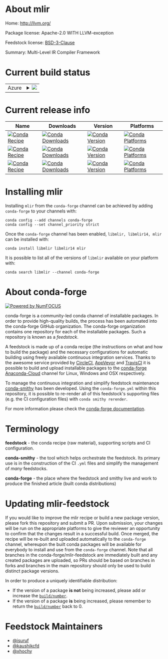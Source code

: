About mlir
==========

Home: http://llvm.org/

Package license: Apache-2.0 WITH LLVM-exception

Feedstock license: [BSD-3-Clause](https://github.com/conda-forge/mlir-feedstock/blob/master/LICENSE.txt)

Summary: Multi-Level IR Compiler Framework

Current build status
====================


<table>
    
  <tr>
    <td>Azure</td>
    <td>
      <details>
        <summary>
          <a href="https://dev.azure.com/conda-forge/feedstock-builds/_build/latest?definitionId=11751&branchName=master">
            <img src="https://dev.azure.com/conda-forge/feedstock-builds/_apis/build/status/mlir-feedstock?branchName=master">
          </a>
        </summary>
        <table>
          <thead><tr><th>Variant</th><th>Status</th></tr></thead>
          <tbody><tr>
              <td>linux_64</td>
              <td>
                <a href="https://dev.azure.com/conda-forge/feedstock-builds/_build/latest?definitionId=11751&branchName=master">
                  <img src="https://dev.azure.com/conda-forge/feedstock-builds/_apis/build/status/mlir-feedstock?branchName=master&jobName=linux&configuration=linux_64_" alt="variant">
                </a>
              </td>
            </tr><tr>
              <td>linux_aarch64</td>
              <td>
                <a href="https://dev.azure.com/conda-forge/feedstock-builds/_build/latest?definitionId=11751&branchName=master">
                  <img src="https://dev.azure.com/conda-forge/feedstock-builds/_apis/build/status/mlir-feedstock?branchName=master&jobName=linux&configuration=linux_aarch64_" alt="variant">
                </a>
              </td>
            </tr><tr>
              <td>linux_ppc64le</td>
              <td>
                <a href="https://dev.azure.com/conda-forge/feedstock-builds/_build/latest?definitionId=11751&branchName=master">
                  <img src="https://dev.azure.com/conda-forge/feedstock-builds/_apis/build/status/mlir-feedstock?branchName=master&jobName=linux&configuration=linux_ppc64le_" alt="variant">
                </a>
              </td>
            </tr><tr>
              <td>osx_64</td>
              <td>
                <a href="https://dev.azure.com/conda-forge/feedstock-builds/_build/latest?definitionId=11751&branchName=master">
                  <img src="https://dev.azure.com/conda-forge/feedstock-builds/_apis/build/status/mlir-feedstock?branchName=master&jobName=osx&configuration=osx_64_" alt="variant">
                </a>
              </td>
            </tr><tr>
              <td>osx_arm64</td>
              <td>
                <a href="https://dev.azure.com/conda-forge/feedstock-builds/_build/latest?definitionId=11751&branchName=master">
                  <img src="https://dev.azure.com/conda-forge/feedstock-builds/_apis/build/status/mlir-feedstock?branchName=master&jobName=osx&configuration=osx_arm64_" alt="variant">
                </a>
              </td>
            </tr><tr>
              <td>win_64</td>
              <td>
                <a href="https://dev.azure.com/conda-forge/feedstock-builds/_build/latest?definitionId=11751&branchName=master">
                  <img src="https://dev.azure.com/conda-forge/feedstock-builds/_apis/build/status/mlir-feedstock?branchName=master&jobName=win&configuration=win_64_" alt="variant">
                </a>
              </td>
            </tr>
          </tbody>
        </table>
      </details>
    </td>
  </tr>
</table>

Current release info
====================

| Name | Downloads | Version | Platforms |
| --- | --- | --- | --- |
| [![Conda Recipe](https://img.shields.io/badge/recipe-libmlir-green.svg)](https://anaconda.org/conda-forge/libmlir) | [![Conda Downloads](https://img.shields.io/conda/dn/conda-forge/libmlir.svg)](https://anaconda.org/conda-forge/libmlir) | [![Conda Version](https://img.shields.io/conda/vn/conda-forge/libmlir.svg)](https://anaconda.org/conda-forge/libmlir) | [![Conda Platforms](https://img.shields.io/conda/pn/conda-forge/libmlir.svg)](https://anaconda.org/conda-forge/libmlir) |
| [![Conda Recipe](https://img.shields.io/badge/recipe-libmlir14-green.svg)](https://anaconda.org/conda-forge/libmlir14) | [![Conda Downloads](https://img.shields.io/conda/dn/conda-forge/libmlir14.svg)](https://anaconda.org/conda-forge/libmlir14) | [![Conda Version](https://img.shields.io/conda/vn/conda-forge/libmlir14.svg)](https://anaconda.org/conda-forge/libmlir14) | [![Conda Platforms](https://img.shields.io/conda/pn/conda-forge/libmlir14.svg)](https://anaconda.org/conda-forge/libmlir14) |
| [![Conda Recipe](https://img.shields.io/badge/recipe-mlir-green.svg)](https://anaconda.org/conda-forge/mlir) | [![Conda Downloads](https://img.shields.io/conda/dn/conda-forge/mlir.svg)](https://anaconda.org/conda-forge/mlir) | [![Conda Version](https://img.shields.io/conda/vn/conda-forge/mlir.svg)](https://anaconda.org/conda-forge/mlir) | [![Conda Platforms](https://img.shields.io/conda/pn/conda-forge/mlir.svg)](https://anaconda.org/conda-forge/mlir) |

Installing mlir
===============

Installing `mlir` from the `conda-forge` channel can be achieved by adding `conda-forge` to your channels with:

```
conda config --add channels conda-forge
conda config --set channel_priority strict
```

Once the `conda-forge` channel has been enabled, `libmlir, libmlir14, mlir` can be installed with:

```
conda install libmlir libmlir14 mlir
```

It is possible to list all of the versions of `libmlir` available on your platform with:

```
conda search libmlir --channel conda-forge
```


About conda-forge
=================

[![Powered by
NumFOCUS](https://img.shields.io/badge/powered%20by-NumFOCUS-orange.svg?style=flat&colorA=E1523D&colorB=007D8A)](https://numfocus.org)

conda-forge is a community-led conda channel of installable packages.
In order to provide high-quality builds, the process has been automated into the
conda-forge GitHub organization. The conda-forge organization contains one repository
for each of the installable packages. Such a repository is known as a *feedstock*.

A feedstock is made up of a conda recipe (the instructions on what and how to build
the package) and the necessary configurations for automatic building using freely
available continuous integration services. Thanks to the awesome service provided by
[CircleCI](https://circleci.com/), [AppVeyor](https://www.appveyor.com/)
and [TravisCI](https://travis-ci.com/) it is possible to build and upload installable
packages to the [conda-forge](https://anaconda.org/conda-forge)
[Anaconda-Cloud](https://anaconda.org/) channel for Linux, Windows and OSX respectively.

To manage the continuous integration and simplify feedstock maintenance
[conda-smithy](https://github.com/conda-forge/conda-smithy) has been developed.
Using the ``conda-forge.yml`` within this repository, it is possible to re-render all of
this feedstock's supporting files (e.g. the CI configuration files) with ``conda smithy rerender``.

For more information please check the [conda-forge documentation](https://conda-forge.org/docs/).

Terminology
===========

**feedstock** - the conda recipe (raw material), supporting scripts and CI configuration.

**conda-smithy** - the tool which helps orchestrate the feedstock.
                   Its primary use is in the construction of the CI ``.yml`` files
                   and simplify the management of *many* feedstocks.

**conda-forge** - the place where the feedstock and smithy live and work to
                  produce the finished article (built conda distributions)


Updating mlir-feedstock
=======================

If you would like to improve the mlir recipe or build a new
package version, please fork this repository and submit a PR. Upon submission,
your changes will be run on the appropriate platforms to give the reviewer an
opportunity to confirm that the changes result in a successful build. Once
merged, the recipe will be re-built and uploaded automatically to the
`conda-forge` channel, whereupon the built conda packages will be available for
everybody to install and use from the `conda-forge` channel.
Note that all branches in the conda-forge/mlir-feedstock are
immediately built and any created packages are uploaded, so PRs should be based
on branches in forks and branches in the main repository should only be used to
build distinct package versions.

In order to produce a uniquely identifiable distribution:
 * If the version of a package **is not** being increased, please add or increase
   the [``build/number``](https://docs.conda.io/projects/conda-build/en/latest/resources/define-metadata.html#build-number-and-string).
 * If the version of a package **is** being increased, please remember to return
   the [``build/number``](https://docs.conda.io/projects/conda-build/en/latest/resources/define-metadata.html#build-number-and-string)
   back to 0.

Feedstock Maintainers
=====================

* [@isuruf](https://github.com/isuruf/)
* [@kaushikcfd](https://github.com/kaushikcfd/)
* [@xhochy](https://github.com/xhochy/)

